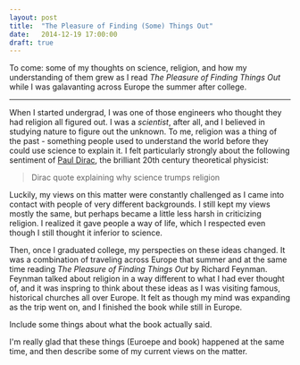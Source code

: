 ```yaml
---
layout: post
title:  "The Pleasure of Finding (Some) Things Out"
date:   2014-12-19 17:00:00
draft: true
---
```


To come: some of my thoughts on science, religion, and how my understanding of them grew as I read _The Pleasure of Finding Things Out_ while I was galavanting across Europe the summer after college.

***

When I started undergrad, I was one of those engineers who thought they had religion all figured out. I was a _scientist_, after all, and I believed in studying nature to figure out the unknown. To me, religion was a thing of the past - something people used to understand the world before they could use science to explain it. I felt particularly strongly about the following sentiment of [Paul Dirac](https://www.wikipedia.org/Paul_Dirac), the brilliant 20th century theoretical physicist:

> Dirac quote explaining why science trumps religion

Luckily, my views on this matter were constantly challenged as I came into contact with people of very different backgrounds. I still kept my views mostly the same, but perhaps became a little less harsh in criticizing religion. I realized it gave people a way of life, which I respected even though I still thought it inferior to science.

Then, once I graduated college, my perspecties on these ideas changed. It was a combination of traveling across Europe that summer and at the same time reading _The Pleasure of Finding Things Out_ by Richard Feynman. Feynman talked about religion in a way different to what I had ever thought of, and it was inspring to think about these ideas as I was visiting famous, historical churches all over Europe. It felt as though my mind was expanding as the trip went on, and I finished the book while still in Europe.

Include some things about what the book actually said.

I'm really glad that these things (Euroepe and book) happened at the same time, and then describe some of my current views on the matter.
